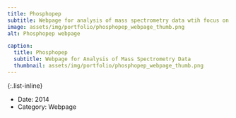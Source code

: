 ```yaml
---
title: Phosphopep
subtitle: Webpage for analysis of mass spectrometry data wtih focus on quantitative phosphorylation
image: assets/img/portfolio/phosphopep_webpage_thumb.png
alt: Phosphopep webpage

caption:
  title: Phosphopep
  subtitle: Webpage for Analysis of Mass Spectrometry Data
  thumbnail: assets/img/portfolio/phosphopep_webpage_thumb.png
---
```



{:.list-inline}
- Date: 2014
- Category: Webpage